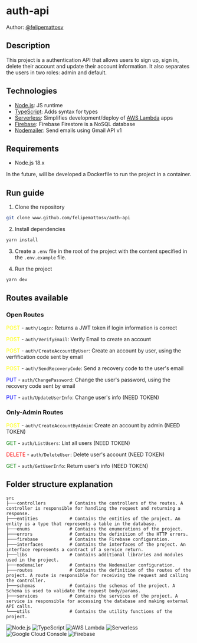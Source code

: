 # auth-api

Author: [@felipemattosv](https://github.com/felipemattosv)

## Description

This project is a authentication API that allows users to sign up, sign in, delete their account and update their account information. It also separates the users in two roles: admin and default.

## Technologies

- [Node.js](https://nodejs.org/en): JS runtime
- [TypeScript](https://www.typescriptlang.org): Adds syntax for types
- [Serverless](https://www.serverless.com): Simplifies development/deploy of [AWS Lambda](https://aws.amazon.com/lambda/?nc1=h_ls) apps
- [Firebase](https://firebase.google.com): Firebase Firestore is a NoSQL database
- [Nodemailer](https://nodemailer.com): Send emails using Gmail API v1

## Requirements

- Node.js 18.x

In the future, will be developed a Dockerfile to run the project in a container.

## Run guide

1. Clone the repository

```bash
git clone www.github.com/felipemattosv/auth-api
```

2. Install dependencies

```bash
yarn install
```

3. Create a `.env` file in the root of the project with the content specified in the `.env.example` file.

4. Run the project

```bash
yarn dev
```

## Routes available

### Open Routes

<span style="color: yellow;">POST</span> - `auth/Login`: Returns a JWT token if login information is correct

<span style="color: yellow;">POST</span> - `auth/VerifyEmail`: Verify Email to create an account

<span style="color: yellow;">POST</span> - `auth/CreateAccountByUser`: Create an account by user, using the verfification code sent by email

<span style="color: yellow;">POST</span> - `auth/SendRecoveryCode`: Send a recovery code to the user's email

<span style="color: blue;">PUT</span> - `auth/ChangePassword`: Change the user's password, using the recovery code sent by email

<span style="color: blue;">PUT</span> - `auth/UpdateUserInfo`: Change user's info (NEED TOKEN)

### Only-Admin Routes

<span style="color: yellow;">POST</span> - `auth/CreateAccountByAdmin`: Create an account by admin (NEED TOKEN)

<span style="color: green;">GET</span> - `auth/ListUsers`: List all users (NEED TOKEN)

<span style="color: red;">DELETE</span> - `auth/DeleteUser`: Delete user's account (NEED TOKEN)

<span style="color: green;">GET</span> - `auth/GetUserInfo`: Return user's info (NEED TOKEN)

## Folder structure explanation

```plaintext
src
├───controllers         # Contains the controllers of the routes. A controller is responsible for handling the request and returning a response.
├───entities            # Contains the entities of the project. An entity is a type that represents a table in the database.
├───enums               # Contains the enumerations of the project.
├───errors              # Contains the definition of the HTTP errors.
├───firebase            # Contains the Firebase configuration.
├───interfaces          # Contains the interfaces of the project. An interface represents a contract of a service return.
├───libs                # Contains additional libraries and modules used in the project.
├───nodemailer          # Contains the Nodemailer configuration.
├───routes              # Contains the definition of the routes of the project. A route is responsible for receiving the request and calling the controller.
├───schemas             # Contains the schemas of the project. A Schema is used to validate the request body/params.
├───services            # Contains the services of the project. A service is responsible for accessing the database and making external API calls.
└───utils               # Contains the utility functions of the project.
```

![Node.js](https://img.shields.io/badge/-Node.js-8CC84C?style=flat-square&logo=Node.js&logoColor=white) ![TypeScript](https://img.shields.io/badge/-TypeScript-3178C6?style=flat-square&logo=TypeScript&logoColor=white) ![AWS Lambda](https://img.shields.io/badge/-AWS%20Lambda-232F3E?style=flat-square&logo=Amazon%20AWS&logoColor=white) ![Serverless](https://img.shields.io/badge/-Serverless-000000?style=flat-square&logo=Serverless&logoColor=white) ![Google Cloud Console](https://img.shields.io/badge/-Google%20Cloud%20Console-4285F4?style=flat-square&logo=Google%20Cloud&logoColor=white) ![Firebase](https://img.shields.io/badge/-Firebase-FFCA28?style=flat-square&logo=Firebase&logoColor=black)
